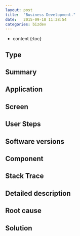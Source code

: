 ```yaml
---
layout: post
title:  "Business Development."
date:   2015-09-18 11:38:54
categories: bizdev
---
```

* content
{:toc}


## Type

## Summary

## Application

## Screen

## User Steps

## Software versions

## Component

## Stack Trace

## Detailed description

## Root cause

## Solution
